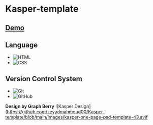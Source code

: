 # Kasper-template

## [Demo](https://zeyadmahmoud00.github.io/Kasper-template/)

## Language

- ![HTML](https://img.shields.io/badge/HTML-%23E34F26.svg?logo=html5&logoColor=white)
- ![CSS](https://img.shields.io/badge/CSS-1572B6?logo=css3&logoColor=fff)

## Version Control System

- ![Git](https://img.shields.io/badge/Git-F05032?logo=git&logoColor=fff)
- ![GitHub](https://img.shields.io/badge/GitHub-%23121011.svg?logo=github&logoColor=white)


**Design by Graph Berry**
![Kasper Design](https://github.com/zeyadmahmoud00/Kasper-template/blob/main/images/kasper-one-page-psd-template-43.avif
